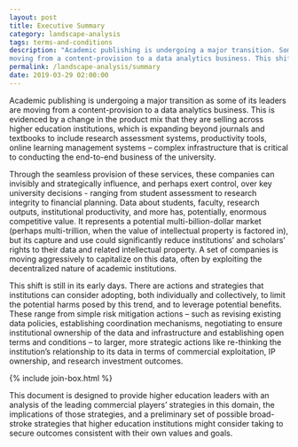 ```yaml
---
layout: post
title: Executive Summary
category: landscape-analysis
tags: terms-and-conditions
description: "Academic publishing is undergoing a major transition. Some of its leaders are
moving from a content-provision to a data analytics business. This shift is still in its early days. There are actions and strategies that institutions can consider adopting to limit the potential harms, and leverage potential benefits."
permalink: /landscape-analysis/summary
date: 2019-03-29 02:00:00
---
```


Academic publishing is undergoing a major transition as some of its leaders are moving from a content-provision to a data analytics business. This is evidenced by a change in the product mix that they are selling across higher education institutions, which is expanding beyond journals and textbooks to include research assessment systems, productivity tools, online learning management systems – complex infrastructure that is critical to conducting the end-to-end business of the university.

Through the seamless provision of these services, these companies can invisibly and strategically influence, and perhaps exert control, over key university decisions - ranging from student assessment to research integrity to financial planning. Data about students, faculty, research outputs, institutional productivity, and more has, potentially, enormous competitive value. It represents a potential multi-billion-dollar market (perhaps multi-trillion, when the value of intellectual property is factored in),
but its capture and use could significantly reduce institutions’ and scholars’ rights to their data and related intellectual property. A set of companies is moving aggressively to capitalize on this data, often by exploiting the decentralized nature of academic institutions.

This shift is still in its early days. There are actions and strategies that institutions can consider adopting, both individually and collectively, to limit the potential harms posed by this trend, and to leverage potential benefits. These range from simple risk mitigation actions – such as revising existing data policies, establishing coordination mechanisms, negotiating to ensure institutional ownership of the data and infrastructure and establishing open terms and conditions – to larger, more strategic actions like re-thinking the institution’s relationship to its data in terms of commercial exploitation, IP ownership, and research investment outcomes.

{% include join-box.html %}

This document is designed to provide higher education leaders with an analysis of the leading commercial players’ strategies in this domain, the implications of those strategies, and a preliminary set of possible broad-stroke strategies that higher education institutions might consider taking to secure outcomes consistent with their
own values and goals.
